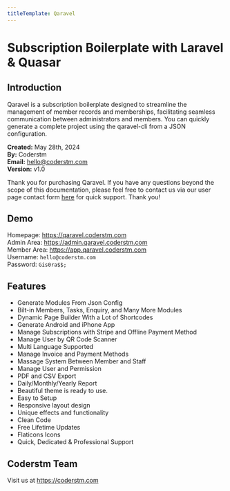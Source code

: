 ```yaml
---
titleTemplate: Qaravel
---
```


# Subscription Boilerplate with Laravel & Quasar

## Introduction
Qaravel is a subscription boilerplate designed to streamline the management of member records and memberships, facilitating seamless communication between administrators and members. You can quickly generate a complete project using the qaravel-cli from a JSON configuration.

**Created:** May 28th, 2024<br>
**By:** Coderstm<br>
**Email:** [hello@coderstm.com](mailto:hello@coderstm.com)<br>
**Version:** v1.0

Thank you for purchasing Qaravel. If you have any questions beyond the scope of this documentation, please feel free to contact us via our user page contact form [here](https://coderstm.com/contact) for quick support. Thank you!

## Demo
Homepage: https://qaravel.coderstm.com<br>
Admin Area: https://admin.qaravel.coderstm.com<br>
Member Area: https://app.qaravel.coderstm.com<br>
Username: `hello@coderstm.com`<br>
Password: `Gis0ra$$;`

## Features
- Generate Modules From Json Config
- Bilt-in Members, Tasks, Enquiry, and Many More Modules
- Dynamic Page Builder With a Lot of Shortcodes
- Generate Android and iPhone App
- Manage Subscriptions with Stripe and Offline Payment Method
- Manage User by QR Code Scanner
- Multi Language Supported
- Manage Invoice and Payment Methods
- Massage System Between Member and Staff
- Manage User and Permission
- PDF and CSV Export
- Daily/Monthly/Yearly Report
- Beautiful theme is ready to use.
- Easy to Setup
- Responsive layout design
- Unique effects and functionality
- Clean Code
- Free Lifetime Updates
- Flaticons Icons
- Quick, Dedicated &amp; Professional Support

## Coderstm Team
Visit us at https://coderstm.com

